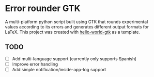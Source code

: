 # Error rounder GTK

A multi-platform python script built using GTK that rounds experimental values according to its errors and generates different output formats for LaTeX. This project was created with [hello-world-gtk](https://github.com/zevlee/hello-world-gtk) as a template.

## TODO

- [ ] Add multi-language support (currently only supports Spanish)
- [ ] Improve error handling
- [ ] Add simple notification/inside-app-log support

